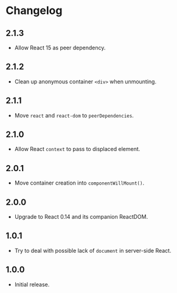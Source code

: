 # Changelog

## 2.1.3

- Allow React 15 as peer dependency.

## 2.1.2

- Clean up anonymous container `<div>` when unmounting.

## 2.1.1

- Move `react` and `react-dom` to `peerDependencies`.

## 2.1.0

- Allow React `context` to pass to displaced element.

## 2.0.1

- Move container creation into `componentWillMount()`.

## 2.0.0

- Upgrade to React 0.14 and its companion ReactDOM.

## 1.0.1

- Try to deal with possible lack of `document` in server-side React.

## 1.0.0

- Initial release.

